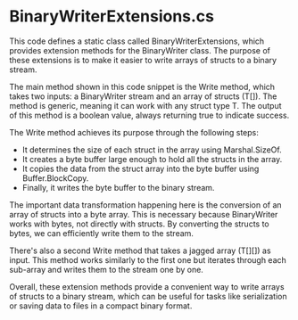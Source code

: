 # BinaryWriterExtensions.cs

This code defines a static class called BinaryWriterExtensions, which provides extension methods for the BinaryWriter class. The purpose of these extensions is to make it easier to write arrays of structs to a binary stream.

The main method shown in this code snippet is the Write method, which takes two inputs: a BinaryWriter stream and an array of structs (T[]). The method is generic, meaning it can work with any struct type T. The output of this method is a boolean value, always returning true to indicate success.

The Write method achieves its purpose through the following steps:

- It determines the size of each struct in the array using Marshal.SizeOf.
- It creates a byte buffer large enough to hold all the structs in the array.
- It copies the data from the struct array into the byte buffer using Buffer.BlockCopy.
- Finally, it writes the byte buffer to the binary stream.

The important data transformation happening here is the conversion of an array of structs into a byte array. This is necessary because BinaryWriter works with bytes, not directly with structs. By converting the structs to bytes, we can efficiently write them to the stream.

There's also a second Write method that takes a jagged array (T[][]) as input. This method works similarly to the first one but iterates through each sub-array and writes them to the stream one by one.

Overall, these extension methods provide a convenient way to write arrays of structs to a binary stream, which can be useful for tasks like serialization or saving data to files in a compact binary format.